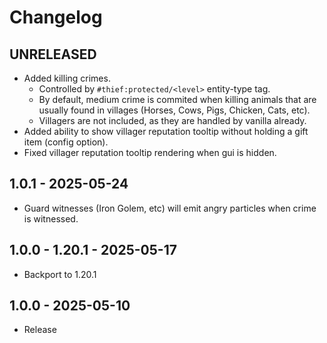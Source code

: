# Changelog

## UNRELEASED
- Added killing crimes.
  - Controlled by `#thief:protected/<level>` entity-type tag.
  - By default, medium crime is commited when killing animals that are usually found in villages (Horses, Cows, Pigs, Chicken, Cats, etc).
  - Villagers are not included, as they are handled by vanilla already.
- Added ability to show villager reputation tooltip without holding a gift item (config option). 
- Fixed villager reputation tooltip rendering when gui is hidden. 

## 1.0.1 - 2025-05-24
- Guard witnesses (Iron Golem, etc) will emit angry particles when crime is witnessed.

## 1.0.0 - 1.20.1 - 2025-05-17
- Backport to 1.20.1

## 1.0.0 - 2025-05-10
- Release